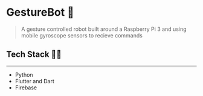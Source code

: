 # GestureBot 🤖

> A gesture controlled robot built around a Raspberry Pi 3 and using mobile gyroscope sensors to recieve commands

## Tech Stack 👨‍💻

---

- Python
- Flutter and Dart
- Firebase

